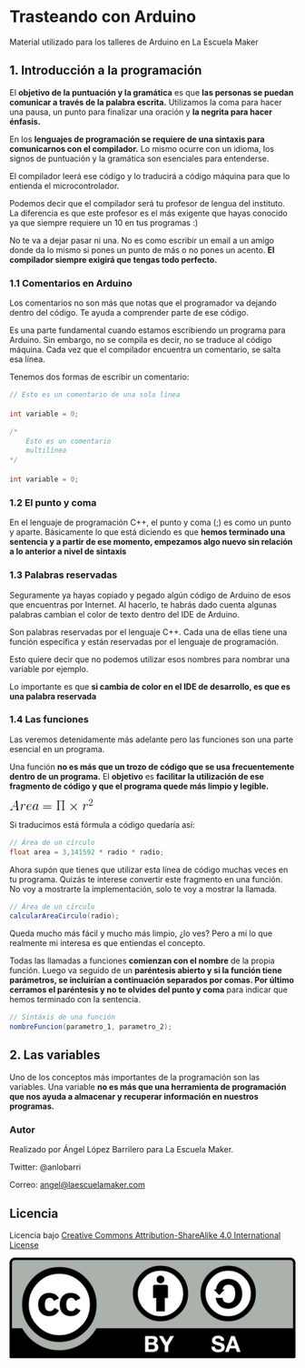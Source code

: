 # Trasteando con Arduino #
Material utilizado para los talleres de Arduino en La Escuela Maker

## 1. Introducción a la programación ##

El **objetivo de la puntuación y la gramática** es que **las personas se puedan comunicar a través de la palabra escrita.** Utilizamos la coma para hacer una pausa, un punto para finalizar una oración y **la negrita para hacer énfasis.**

En los **lenguajes de programación se requiere de una sintaxis para comunicarnos con el compilador.** Lo mismo ocurre con un idioma, los signos de puntuación y la gramática son esenciales para entenderse.

El compilador leerá ese código y lo traducirá a código máquina para que lo entienda el microcontrolador.

Podemos decir que el compilador será tu profesor de lengua del instituto. La diferencia es que este profesor es el más exigente que hayas conocido ya que siempre requiere un 10 en tus programas :)

No te va a dejar pasar ni una. No es como escribir un email a un amigo donde da lo mismo si pones un punto de más o no pones un acento. **El compilador siempre exigirá que tengas todo perfecto.**

### 1.1 Comentarios en Arduino ###

Los comentarios no son más que notas que el programador va dejando dentro del código. Te ayuda a comprender parte de ese código.

Es una parte fundamental cuando estamos escribiendo un programa para Arduino. Sin embargo, no se compila es decir, no se traduce al código máquina. Cada vez que el compilador encuentra un comentario, se salta esa línea.

Tenemos dos formas de escribir un comentario:

```csharp
// Esto es un comentario de una sola línea

int variable = 0;

```

```csharp
/*
    Esto es un comentario
    multilínea
*/

int variable = 0;

```

### 1.2 El punto y coma ###

En el lenguaje de programación C++, el punto y coma (;) es como un punto y aparte. Básicamente lo que está diciendo es que **hemos terminado una sentencia y a partir de ese momento, empezamos algo nuevo sin relación a lo anterior a nivel de sintaxis**

### 1.3 Palabras reservadas ###

Seguramente ya hayas copiado y pegado algún código de Arduino de esos que encuentras por Internet. Al hacerlo, te habrás dado cuenta algunas palabras cambian el color de texto dentro del IDE de Arduino.

Son palabras reservadas por el lenguaje C++. Cada una de ellas tiene una función específica y están reservadas por el lenguaje de programación.

Esto quiere decir que no podemos utilizar esos nombres para nombrar una variable por ejemplo.

Lo importante es que **si cambia de color en el IDE de desarrollo, es que es una palabra reservada**

### 1.4 Las funciones ###

Las veremos detenidamente más adelante pero las funciones son una parte esencial en un programa.

Una función **no es más que un trozo de código que se usa frecuentemente dentro de un programa.** El **objetivo** es **facilitar la utilización de ese fragmento de código y que el programa quede más limpio y legible.**

![licencia](images/latex_area.png)

Si traducimos está fórmula a código quedaría así:

```csharp
// Área de un círculo
float area = 3,141592 * radio * radio;
```

Ahora supón que tienes que utilizar esta línea de código muchas veces en tu programa. Quizás te interese convertir este fragmento en una función. No voy a mostrarte la implementación, solo te voy a mostrar la llamada.

```csharp
// Área de un círculo
calcularAreaCirculo(radio);
```
Queda mucho más fácil y mucho más limpio, ¿lo ves? Pero a mi lo que realmente mi interesa es que entiendas el concepto. 

Todas las llamadas a funciones **comienzan con el nombre** de la propia función. Luego va seguido de un **paréntesis abierto y si la función tiene parámetros, se incluirían a continuación separados por comas.
Por último cerramos el paréntesis y no te olvides del punto y coma** para indicar que hemos terminado con la sentencia.

```csharp
// Sintáxis de una función
nombreFuncion(parametro_1, parametro_2);
```

## 2. Las variables ##

Uno de los conceptos más importantes de la programación son las variables. Una variable **no es más que una herramienta de programación que nos ayuda a almacenar y recuperar información en nuestros programas.**



### Autor ###
Realizado por Ángel López Barrilero para La Escuela Maker.

Twitter: @anlobarri

Correo: angel@laescuelamaker.com


## Licencia ##
Licencia bajo  [Creative Commons Attribution-ShareAlike 4.0 International License](https://creativecommons.org/licenses/by-sa/4.0/)

![licencia](images/licencia.png)